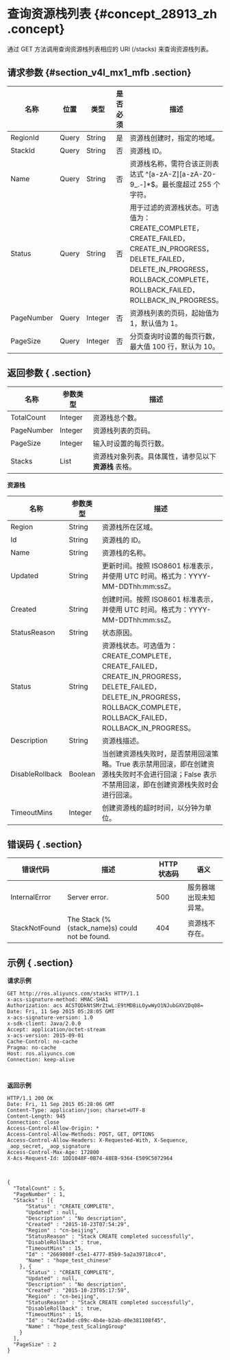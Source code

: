 # 查询资源栈列表 {#concept_28913_zh .concept}

通过 GET 方法调用查询资源栈列表相应的 URI \(/stacks\) 来查询资源栈列表。

## 请求参数 {#section_v4l_mx1_mfb .section}

|名称|位置|类型|是否必须|描述|
|--|--|--|----|--|
|RegionId|Query|String|是|资源栈创建时，指定的地域。|
|StackId|Query|String|否|资源栈 ID。|
|Name|Query|String|否|资源栈名称，需符合该正则表达式 ^\[a-zA-Z\]\[a-zA-Z0-9\_.-\]\*$。最长度超过 255 个字符。|
|Status|Query|String|否|用于过滤的资源栈状态。可选值为：CREATE\_COMPLETE，CREATE\_FAILED，CREATE\_IN\_PROGRESS，DELETE\_FAILED，DELETE\_IN\_PROGRESS，ROLLBACK\_COMPLETE，ROLLBACK\_FAILED，ROLLBACK\_IN\_PROGRESS。|
|PageNumber|Query|Integer|否|资源栈列表的页码，起始值为 1，默认值为 1。|
|PageSize|Query|Integer|否|分页查询时设置的每页行数，最大值 100 行，默认为 10。|

## 返回参数 { .section}

|名称|参数类型|描述|
|--|----|--|
|TotalCount|Integer|资源栈总个数。|
|PageNumber|Integer|资源栈列表的页码。|
|PageSize|Integer|输入时设置的每页行数。|
|Stacks|List|资源栈对象列表。具体属性，请参见以下 **资源栈** 表格。|

 **资源栈** 

|名称|参数类型|描述|
|--|----|--|
|Region|String|资源栈所在区域。|
|Id|String|资源栈的 ID。|
|Name|String|资源栈的名称。|
|Updated|String|更新时间。按照 ISO8601 标准表示，并使用 UTC 时间。格式为：YYYY-MM-DDThh:mm:ssZ。|
|Created|String|创建时间。按照 ISO8601 标准表示，并使用 UTC 时间。格式为：YYYY-MM-DDThh:mm:ssZ。|
|StatusReason|String|状态原因。|
|Status|String|资源栈状态。可选值为：CREATE\_COMPLETE，CREATE\_FAILED，CREATE\_IN\_PROGRESS，DELETE\_FAILED，DELETE\_IN\_PROGRESS，ROLLBACK\_COMPLETE，ROLLBACK\_FAILED，ROLLBACK\_IN\_PROGRESS。|
|Description|String|资源栈描述。|
|DisableRollback|Boolean|当创建资源栈失败时，是否禁用回滚策略。True 表示禁用回滚，即在创建资源栈失败时不会进行回滚；False 表示不禁用回滚，即在创建资源栈失败时会进行回滚。|
|TimeoutMins|Integer|创建资源栈的超时时间，以分钟为单位。|

## 错误码 { .section}

|错误代码|描述|HTTP状态码|语义|
|----|--|-------|--|
|InternalError|Server error.|500|服务器端出现未知异常。|
|StackNotFound|The Stack \(%\(stack\_name\)s\) could not be found.|404|资源栈不存在。|

## 示例 { .section}

**请求示例**

```language-json
GET http://ros.aliyuncs.com/stacks HTTP/1.1
x-acs-signature-method: HMAC-SHA1
Authorization: acs ACSTQDkNtSMrZtwL:E9tMDBiLOywWyO1NJubGXV2Dq08=
Date: Fri, 11 Sep 2015 05:28:05 GMT
x-acs-signature-version: 1.0
x-sdk-client: Java/2.0.0
Accept: application/octet-stream
x-acs-version: 2015-09-01
Cache-Control: no-cache
Pragma: no-cache
Host: ros.aliyuncs.com
Connection: keep-alive



```

**返回示例**

```language-json
HTTP/1.1 200 OK
Date: Fri, 11 Sep 2015 05:28:06 GMT
Content-Type: application/json; charset=UTF-8
Content-Length: 945
Connection: close
Access-Control-Allow-Origin: *
Access-Control-Allow-Methods: POST, GET, OPTIONS
Access-Control-Allow-Headers: X-Requested-With, X-Sequence, _aop_secret, _aop_signature
Access-Control-Max-Age: 172800
X-Acs-Request-Id: 1DD1048F-0B74-48EB-9364-E509C5072964



{
  "TotalCount" : 5,
  "PageNumber" : 1,
  "Stacks" : [{
      "Status" : "CREATE_COMPLETE",
      "Updated" : null,
      "Description" : "No description",
      "Created" : "2015-10-23T07:54:29",
      "Region" : "cn-beijing",
      "StatusReason" : "Stack CREATE completed successfully",
      "DisableRollback" : true,
      "TimeoutMins" : 15,
      "Id" : "2669808f-c5e1-4777-85b9-5a2a39718cc4",
      "Name" : "hope_test_chinese"
    }, {
      "Status" : "CREATE_COMPLETE",
      "Updated" : null,
      "Description" : "No description",
      "Created" : "2015-10-23T05:17:59",
      "Region" : "cn-beijing",
      "StatusReason" : "Stack CREATE completed successfully",
      "DisableRollback" : true,
      "TimeoutMins" : 15,
      "Id" : "4cf2a4bd-c09c-4b4e-b2ab-d0e381108f45",
      "Name" : "hope_test_ScalingGroup"
    }
  ],
  "PageSize" : 2
}


```

